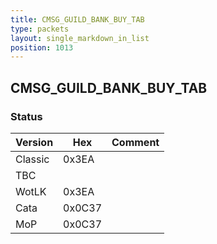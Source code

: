 ```yaml
---
title: CMSG_GUILD_BANK_BUY_TAB
type: packets
layout: single_markdown_in_list
position: 1013
---
```


## CMSG_GUILD_BANK_BUY_TAB

### Status

Version    | Hex        | Comment
---------- | ---------- | ---------- 
Classic    | 0x3EA      | 
TBC        |            | 
WotLK      | 0x3EA      | 
Cata       | 0x0C37     | 
MoP        | 0x0C37     | 
